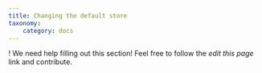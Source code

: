 ```yaml
---
title: Changing the default store
taxonomy:
    category: docs
---
```


! We need help filling out this section! Feel free to follow the *edit this page* link and contribute.
